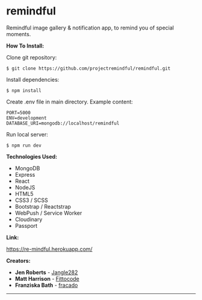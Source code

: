 # remindful

Remindful image gallery & notification app, to remind you of special moments.

**How To Install:**

Clone git repository:

```
$ git clone https://github.com/projectremindful/remindful.git
```

Install dependencies:

```
$ npm install 
```

Create .env file in main directory. Example content:

```shell
PORT=5000
ENV=development
DATABASE_URI=mongodb://localhost/remindful
``` 

Run local server:

```
$ npm run dev
```

**Technologies Used:**

* MongoDB
* Express
* React
* NodeJS
* HTML5
* CSS3 / SCSS
* Bootstrap / Reactstrap
* WebPush / Service Worker
* Cloudinary
* Passport

**Link:**

https://re-mindful.herokuapp.com/

**Creators:**

* **Jen Roberts** - [Jangle282](https://github.com/Jangle282)
* **Matt Harrison** - [Fittocode](https://github.com/Fittocode)
* **Franziska Bath** - [fracado](https://github.com/fracado)

---
